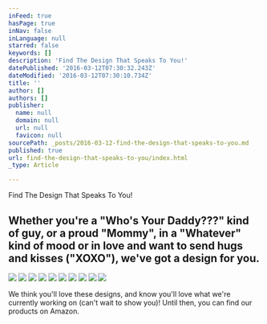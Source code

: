 ```yaml
---
inFeed: true
hasPage: true
inNav: false
inLanguage: null
starred: false
keywords: []
description: 'Find The Design That Speaks To You!'
datePublished: '2016-03-12T07:30:32.243Z'
dateModified: '2016-03-12T07:30:10.734Z'
title: ''
author: []
authors: []
publisher:
  name: null
  domain: null
  url: null
  favicon: null
sourcePath: _posts/2016-03-12-find-the-design-that-speaks-to-you.md
published: true
url: find-the-design-that-speaks-to-you/index.html
_type: Article

---
```

Find The Design That Speaks To You!

## Whether you're a "Who's Your Daddy???" kind of guy, or a proud "Mommy", in a "Whatever" kind of mood or in love and want to send hugs and kisses ("XOXO"), we've got a design for you.
![](https://the-grid-user-content.s3-us-west-2.amazonaws.com/7f2a2bdf-817c-411a-8d76-488aa8937656.jpg)
![](https://the-grid-user-content.s3-us-west-2.amazonaws.com/236605e1-baed-4317-9b53-eec5f98a0d87.jpg)
![](https://the-grid-user-content.s3-us-west-2.amazonaws.com/f7caa83b-2651-44f6-9b8c-513900293f13.jpg)
![](https://the-grid-user-content.s3-us-west-2.amazonaws.com/f46dc78b-8bc9-4856-b010-05d63738c02f.jpg)
![](https://the-grid-user-content.s3-us-west-2.amazonaws.com/e18e23a7-2195-48cd-8188-a0bd83f97f07.jpg)
![](https://the-grid-user-content.s3-us-west-2.amazonaws.com/2d2c3d8a-2e41-48d8-bb01-87bc4e2f6452.jpg)
![](https://the-grid-user-content.s3-us-west-2.amazonaws.com/4182ffd9-8f8a-4e42-8a10-605e5ad5d078.jpg)
![](https://the-grid-user-content.s3-us-west-2.amazonaws.com/4dfeb92b-e2ae-46a8-82bc-f05c8bdfa8e9.jpg)
![](https://the-grid-user-content.s3-us-west-2.amazonaws.com/3e1bb6e8-61b0-4ecd-8e2a-c053699e29ad.jpg)
![](https://the-grid-user-content.s3-us-west-2.amazonaws.com/7ddeedbe-e3b4-4695-bf8b-be3eea0f3198.jpg)

We think you'll love these designs, and know you'll love what we're currently working on (can't wait to show you)! Until then, you can find our products on Amazon.